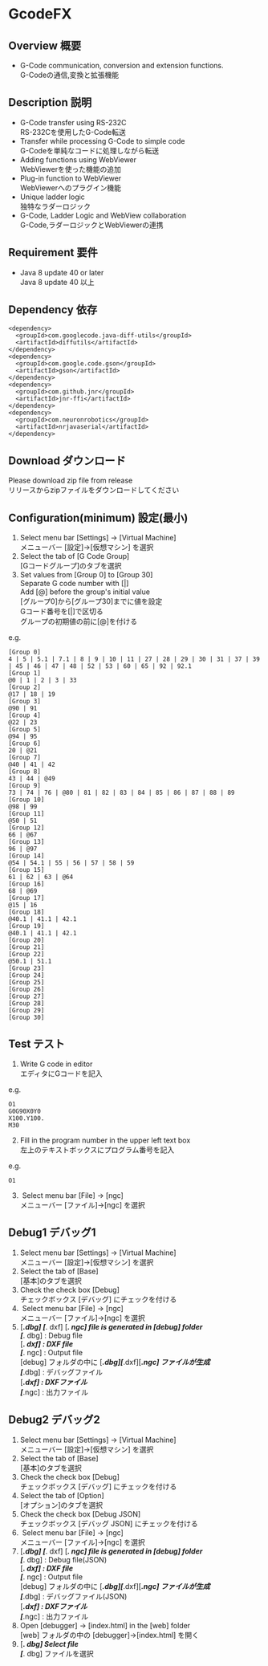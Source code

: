 # GcodeFX
## Overview 概要
 * G-Code communication, conversion and extension functions.  
 G-Codeの通信,変換と拡張機能  
## Description 説明
 * G-Code transfer using RS-232C  
 RS-232Cを使用したG-Code転送
 * Transfer while processing G-Code to simple code  
 G-Codeを単純なコードに処理しながら転送
 * Adding functions using WebViewer  
 WebViewerを使った機能の追加
 * Plug-in function to WebViewer  
 WebViewerへのプラグイン機能
 * Unique ladder logic  
 独特なラダーロジック
 * G-Code, Ladder Logic and WebView collaboration  
 G-Code,ラダーロジックとWebViewerの連携  
## Requirement 要件
 * Java 8 update 40 or later  
 Java 8 update 40 以上  
## Dependency 依存
    <dependency>
      <groupId>com.googlecode.java-diff-utils</groupId>
      <artifactId>diffutils</artifactId>
    </dependency>
    <dependency>
      <groupId>com.google.code.gson</groupId>
      <artifactId>gson</artifactId>
    </dependency>
    <dependency>
      <groupId>com.github.jnr</groupId>
      <artifactId>jnr-ffi</artifactId>
    </dependency>
    <dependency>
      <groupId>com.neuronrobotics</groupId>
      <artifactId>nrjavaserial</artifactId>
    </dependency>
 ## Download ダウンロード
 Please download zip file from release  
 リリースからzipファイルをダウンロードしてください  
 ## Configuration(minimum) 設定(最小)
1. Select menu bar [Settings] -> [Virtual Machine]  
メニューバー [設定]->[仮想マシン] を選択  
2. Select the tab of [G Code Group]  
[Gコードグループ]のタブを選択  
3. Set values from [Group 0] to [Group 30]  
Separate G code number with [|]  
Add [@] before the group's initial value  
[グループ0]から[グループ30]までに値を設定  
Gコード番号を[|]で区切る  
グループの初期値の前に[@]を付ける  
  
e.g.  
```
[Group 0]
4 | 5 | 5.1 | 7.1 | 8 | 9 | 10 | 11 | 27 | 28 | 29 | 30 | 31 | 37 | 39 | 45 | 46 | 47 | 48 | 52 | 53 | 60 | 65 | 92 | 92.1
[Group 1]
@0 | 1 | 2 | 3 | 33
[Group 2]
@17 | 18 | 19
[Group 3]
@90 | 91
[Group 4]
@22 | 23
[Group 5]
@94 | 95
[Group 6]
20 | @21
[Group 7]
@40 | 41 | 42
[Group 8]
43 | 44 | @49
[Group 9]
73 | 74 | 76 | @80 | 81 | 82 | 83 | 84 | 85 | 86 | 87 | 88 | 89
[Group 10]
@98 | 99
[Group 11]
@50 | 51
[Group 12]
66 | @67
[Group 13]
96 | @97
[Group 14]
@54 | 54.1 | 55 | 56 | 57 | 58 | 59
[Group 15]
61 | 62 | 63 | @64
[Group 16]
68 | @69
[Group 17]
@15 | 16
[Group 18]
@40.1 | 41.1 | 42.1
[Group 19]
@40.1 | 41.1 | 42.1
[Group 20]
[Group 21]
[Group 22]
@50.1 | 51.1
[Group 23]
[Group 24]
[Group 25]
[Group 26]
[Group 27]
[Group 28]
[Group 29]
[Group 30]
```
## Test テスト
1. Write G code in editor  
エディタにGコードを記入  
  
e.g.  
```
O1
G0G90X0Y0
X100.Y100.
M30
```
2. Fill in the program number in the upper left text box  
左上のテキストボックスにプログラム番号を記入  
  
e.g.  
```
O1
```
3.  Select menu bar [File] -> [ngc]  
メニューバー [ファイル]->[ngc] を選択  
## Debug1 デバッグ1
1. Select menu bar [Settings] -> [Virtual Machine]  
メニューバー [設定]->[仮想マシン] を選択  
2. Select the tab of [Base]  
[基本]のタブを選択  
3. Check the check box [Debug]  
チェックボックス [デバッグ] にチェックを付ける  
4.  Select menu bar [File] -> [ngc]  
メニューバー [ファイル]->[ngc] を選択  
5. [***.dbg] [***. dxf] [***. ngc] file is generated in [debug] folder  
[***. dbg] : Debug file  
[***. dxf] : DXF file  
[***. ngc] : Output file  
[debug] フォルダの中に [***.dbg][***.dxf][***.ngc] ファイルが生成  
[***.dbg] : デバッグファイル  
[***.dxf] : DXFファイル  
[***.ngc] : 出力ファイル  
## Debug2 デバッグ2
1. Select menu bar [Settings] -> [Virtual Machine]  
メニューバー [設定]->[仮想マシン] を選択  
2. Select the tab of [Base]  
[基本]のタブを選択  
3. Check the check box [Debug]  
チェックボックス [デバッグ] にチェックを付ける  
4. Select the tab of [Option]  
[オプション]のタブを選択  
5. Check the check box [Debug JSON]  
チェックボックス [デバッグ JSON] にチェックを付ける  
6.  Select menu bar [File] -> [ngc]  
メニューバー [ファイル]->[ngc] を選択  
7. [***.dbg] [***. dxf] [***. ngc] file is generated in [debug] folder  
[***. dbg] : Debug file(JSON)  
[***. dxf] : DXF file  
[***. ngc] : Output file  
[debug] フォルダの中に [***.dbg][***.dxf][***.ngc] ファイルが生成  
[***.dbg] : デバッグファイル(JSON)  
[***.dxf] : DXFファイル  
[***.ngc] : 出力ファイル  
8. Open [debugger] -> [index.html] in the [web] folder  
[web] フォルダの中の [debugger]->[index.html] を開く  
9. [***. dbg] Select file  
[***. dbg] ファイルを選択  
